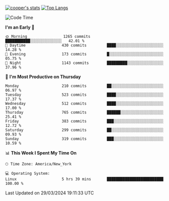 [![cooper's stats](https://github-readme-stats-dwoluvhms-coopjz.vercel.app/api?username=coopjz&count_private=true)](https://github.com/coopjz/github-readme-stats)
[![Top Langs](https://github-readme-stats-dwoluvhms-coopjz.vercel.app/api/top-langs/?username=coopjz&count_private=true&langs_count=8&layout=compact)](https://github.com/coopjz/github-readme-stats)
<!--START_SECTION:waka-->
![Code Time](http://img.shields.io/badge/Code%20Time-7%20hrs%2037%20mins-blue)

**I'm an Early 🐤** 

```text
🌞 Morning                1265 commits        ███████████░░░░░░░░░░░░░░   42.01 % 
🌆 Daytime                430 commits         ████░░░░░░░░░░░░░░░░░░░░░   14.28 % 
🌃 Evening                173 commits         █░░░░░░░░░░░░░░░░░░░░░░░░   05.75 % 
🌙 Night                  1143 commits        █████████░░░░░░░░░░░░░░░░   37.96 % 
```
📅 **I'm Most Productive on Thursday** 

```text
Monday                   210 commits         ██░░░░░░░░░░░░░░░░░░░░░░░   06.97 % 
Tuesday                  523 commits         ████░░░░░░░░░░░░░░░░░░░░░   17.37 % 
Wednesday                512 commits         ████░░░░░░░░░░░░░░░░░░░░░   17.00 % 
Thursday                 765 commits         ██████░░░░░░░░░░░░░░░░░░░   25.41 % 
Friday                   383 commits         ███░░░░░░░░░░░░░░░░░░░░░░   12.72 % 
Saturday                 299 commits         ██░░░░░░░░░░░░░░░░░░░░░░░   09.93 % 
Sunday                   319 commits         ███░░░░░░░░░░░░░░░░░░░░░░   10.59 % 
```


📊 **This Week I Spent My Time On** 

```text
🕑︎ Time Zone: America/New_York

💻 Operating System: 
Linux                    5 hrs 39 mins       █████████████████████████   100.00 % 
```


 Last Updated on 29/03/2024 19:11:33 UTC
<!--END_SECTION:waka-->
